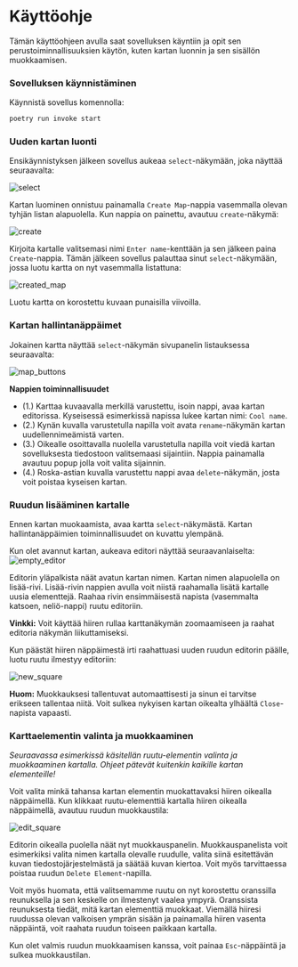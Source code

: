 # Käyttöohje
Tämän käyttöohjeen avulla saat sovelluksen käyntiin ja opit sen perustoiminnallisuuksien käytön, kuten kartan luonnin ja sen sisällön muokkaamisen.

### Sovelluksen käynnistäminen
Käynnistä sovellus komennolla:

```py
poetry run invoke start
```

### Uuden kartan luonti
Ensikäynnistyksen jälkeen sovellus aukeaa `select`-näkymään, joka näyttää seuraavalta:

![select](./kayttoohje-kuvat/select.png)

Kartan luominen onnistuu painamalla `Create Map`-nappia vasemmalla olevan tyhjän listan alapuolella. Kun nappia on painettu, avautuu `create`-näkymä:

![create](./kayttoohje-kuvat/create.png)

Kirjoita kartalle valitsemasi nimi `Enter name`-kenttään ja sen jälkeen paina `Create`-nappia. Tämän jälkeen sovellus palauttaa sinut `select`-näkymään, jossa luotu kartta on nyt vasemmalla listattuna:

![created_map](./kayttoohje-kuvat/created_map.png)

Luotu kartta on korostettu kuvaan punaisilla viivoilla.

### Kartan hallintanäppäimet
Jokainen kartta näyttää `select`-näkymän sivupanelin listauksessa seuraavalta:

![map_buttons](./kayttoohje-kuvat/map_buttons.png)

**Nappien toiminnallisuudet**
-  (1.) Karttaa kuvaavalla merkillä varustettu, isoin nappi, avaa kartan editorissa. Kyseisessä esimerkissä napissa lukee kartan nimi: `Cool name`.
- (2.) Kynän kuvalla varustetulla napilla voit avata `rename`-näkymän kartan uudellennimeämistä varten.
- (3.) Oikealle osoittavalla nuolella varustetulla napilla voit viedä kartan sovelluksesta tiedostoon valitsemaasi sijaintiin. Nappia painamalla avautuu popup jolla voit valita sijainnin.
- (4.) Roska-astian kuvalla varustettu nappi avaa `delete`-näkymän, josta voit poistaa kyseisen kartan.

### Ruudun lisääminen kartalle
Ennen kartan muokaamista, avaa kartta `select`-näkymästä. Kartan hallintanäppäimien toiminnallisuudet on kuvattu ylempänä.

Kun olet avannut kartan, aukeava editori näyttää seuraavanlaiselta:
![empty_editor](./kayttoohje-kuvat/empty_editor.png)

Editorin yläpalkista näät avatun kartan nimen. Kartan nimen alapuolella on lisää-rivi. Lisää-rivin nappien avulla voit niistä raahamalla lisätä kartalle uusia elementtejä. Raahaa rivin ensimmäisestä napista (vasemmalta katsoen, neliö-nappi) ruutu editoriin.

**Vinkki:** Voit käyttää hiiren rullaa karttanäkymän zoomaamiseen ja raahat editoria näkymän liikuttamiseksi.

Kun päästät hiiren näppäimestä irti raahattuasi uuden ruudun editorin päälle, luotu ruutu ilmestyy editoriin:

![new_square](./kayttoohje-kuvat/new_squre.png)

**Huom:** Muokkauksesi tallentuvat automaattisesti ja sinun ei tarvitse erikseen tallentaa niitä. Voit sulkea nykyisen kartan oikealta ylhäältä `Close`-napista vapaasti.

### Karttaelementin valinta ja muokkaaminen
*Seuraavassa esimerkissä käsitellän ruutu-elementin valinta ja muokkaaminen kartalla. Ohjeet pätevät kuitenkin kaikille kartan elementeille!*

Voit valita minkä tahansa kartan elementin muokattavaksi hiiren oikealla näppäimellä.
Kun klikkaat ruutu-elementtiä kartalla hiiren oikealla näppäimellä, avautuu ruudun muokkaustila:

![edit_square](./kayttoohje-kuvat/edit_square.png)

Editorin oikealla puolella näät nyt muokkauspanelin. Muokkauspanelista voit esimerkiksi valita nimen kartalla olevalle ruudulle, valita siinä esitettävän kuvan tiedostojärjestelmästä ja säätää kuvan kiertoa. Voit myös tarvittaessa poistaa ruudun `Delete Element`-napilla.

Voit myös huomata, että valitsemamme ruutu on nyt korostettu oranssilla reunuksella ja sen keskelle on ilmestenyt vaalea ympyrä. Oranssista reunuksesta tiedät, mitä kartan elementtiä muokkaat. Viemällä hiiresi ruudussa olevan valkoisen ymprän sisään ja painamalla hiiren vasenta näppäintä, voit raahata ruudun toiseen paikkaan kartalla.

Kun olet valmis ruudun muokkaamisen kanssa, voit painaa `Esc`-näppäintä ja sulkea muokkaustilan.

